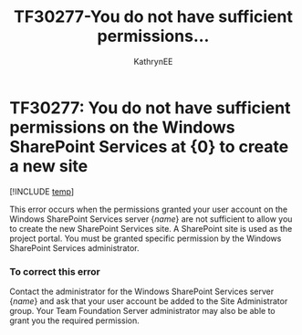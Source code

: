 ﻿---
title: TF30277-You do not have sufficient permissions...
titleSuffix: Azure DevOps & TFS
description: Occurs when the permissions are not sufficient to allow the user to create a new SharePoint Services site.
ms.technology: devops-agile
ms.manager: mijacobs0-5dfc-4152-abf4-32b02ba51d36
ms.author: kaelli
author: KathrynEE
ms.topic: Troubleshooting
ms.date: 01/20/2017
---


# TF30277: You do not have sufficient permissions on the Windows SharePoint Services at {0} to create a new site

[!INCLUDE [temp](../../includes/version-vsts-tfs-all-versions.md)]

This error occurs when the permissions granted your user account on the Windows SharePoint Services server {*name*} are not sufficient to allow you to create the new SharePoint Services site. A SharePoint site is used as the project portal. You must be granted specific permission by the Windows SharePoint Services administrator.  
  
### To correct this error  
  
Contact the administrator for the Windows SharePoint Services server {*name*} and ask that your user account be added to the Site Administrator group. Your Team Foundation Server administrator may also be able to grant you the required permission.
